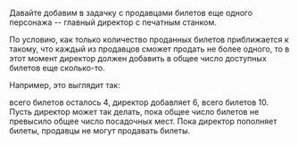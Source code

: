 Давайте добавим в задачку с продавцами билетов еще одного персонажа -- главный директор с печатным станком. 

По условию, как только количество проданных билетов приближается к такому, что каждый из продавцов сможет продать не более одного, то в этот момент директор должен добавить в общее число доступных билетов еще сколько-то. 

Например, это выглядит так: 

всего билетов осталось 4, директор добавляет 6, всего билетов 10.
Пусть директор может так делать, пока общее число билетов не превысило общее число посадочных мест. 
Пока директор пополняет билеты, продавцы не могут продавать билеты.
